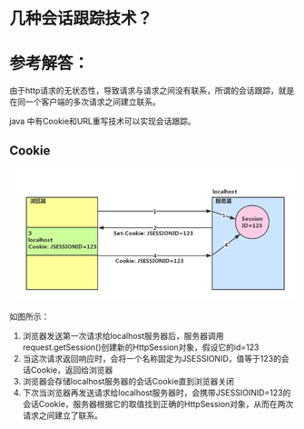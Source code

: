 # 几种会话跟踪技术？

# 参考解答：

由于http请求的无状态性，导致请求与请求之间没有联系，所谓的会话跟踪，就是在同一个客户端的多次请求之间建立联系。

java 中有Cookie和URL重写技术可以实现会话跟踪。


## Cookie

![](/assets/cookie.png)

如图所示：
1. 浏览器发送第一次请求给localhost服务器后，服务器调用request.getSession()创建新的HttpSession对象，假设它的id=123
2. 当这次请求返回响应时，会将一个名称固定为JSESSIONID，值等于123的会话Cookie，返回给浏览器
3. 浏览器会存储localhost服务器的会话Cookie直到浏览器关闭
4. 下次当浏览器再发送请求给localhost服务器时，会携带JSESSIOINID=123的会话Cookie，服务器根据它的取值找到正确的HttpSession对象，从而在两次请求之间建立了联系。


